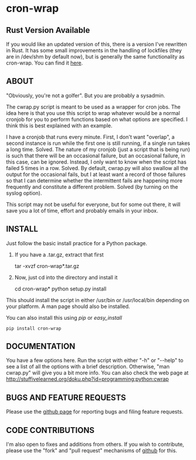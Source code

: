 # cron-wrap #

## Rust Version Available ##
If you would like an updated version of this, there is a version I've rewritten
in Rust.  It has some small improvements in the handling of lockfiles (they
are in /dev/shm by default now), but is generally the same functionality as
cron-wrap.  You can find it [here](https://github.com/crustymonkey/rust-cwrap).

## ABOUT ##
"Obviously, you're not a golfer".  But you are probably a sysadmin.

The cwrap.py script is meant to be used as a wrapper for cron jobs.  The idea
here is that you use this script to wrap whatever would be a normal cronjob
for you to perform functions based on what options are specified.  I think
this is best explained with an example.

I have a cronjob that runs every minute.  First, I don't want
"overlap", a second instance is run while the first one is still running, 
if a single run takes a long time.  Solved.  The nature of my cronjob (just
a script that is being run) is such that there will be an occasional failure,
but an occasional failure, in this case, can be ignored.  Instead, I only want
to know when the script has failed 5 times in a row.  Solved.  By default,
cwrap.py will also swallow all the output for the occasional fails, but I
at least want a record of those failures so that I can determine whether
the intermittent fails are happening more frequently and constitute a
different problem.  Solved (by turning on the syslog option).

This script may not be useful for everyone, but for some out there, it will
save you a lot of time, effort and probably emails in your inbox.

## INSTALL ##
Just follow the basic install practice for a Python package.

1. If you have a .tar.gz, extract that first
        
    tar -xvzf cron-wrap*.tar.gz

2. Now, just cd into the directory and install it

    cd cron-wrap*
    python setup.py install

This should install the script in either /usr/bin or /usr/local/bin depending
on your platform.  A man page should also be installed.

You can also install this using *pip* or *easy_install*

    pip install cron-wrap

## DOCUMENTATION ##
You have a few options here.  Run the script with either "-h" or "--help" to
see a list of all the options with a brief description.  Otherwise, 
"man cwrap.py" will give you a bit more info.  You can also check the web page
at http://stuffivelearned.org/doku.php?id=programming:python:cwrap

## BUGS AND FEATURE REQUESTS ##
Please use the [github page](https://github.com/crustymonkey/cron-wrap) for 
reporting bugs and filing feature requests.

## CODE CONTRIBUTIONS ##
I'm also open to fixes and additions from others.  If you wish to contribute,
please use the "fork" and "pull request" mechanisms of 
[github](http://github.com) for this.
